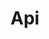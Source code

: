 # Api


<code title="@@/App/Api/ActionApi" src="@@/App/Api/ActionApi" >

<code title="@@/App/Api/FieldAsApi" src="@@/App/Api/FieldAsApi" >

<code title="@@/App/Api/FieldEffectApi" src="@@/App/Api/FieldEffectApi" >

<code title="@@/App/Api/FieldNormalizeSerialize" src="@@/App/Api/FieldNormalizeSerialize" >

<code title="@@/App/Api/FieldRemap" src="@@/App/Api/FieldRemap" >

<code title="@@/App/Api/FormApi" src="@@/App/Api/FormApi" >

<code title="@@/App/Api/Yup" src="@@/App/Api/Yup" >
